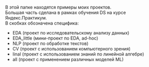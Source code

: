 В этой папке находятся примеры моих проектов.\
Большая часть сделана в рамках обучения DS на курсе Яндекс.Практикум.\
В скобках обозначена специфика:
- EDA (проект по исследовательскому анализу данных)
- EDA_little (мини-проект по EDA, ad-hoc)
- NLP (проект по обработке текстов)
- CV (проект с использованием компьютерного зрения)
- linal (проект с использованием знаний по линейной алгебре)
- all (проект с применением различных моделей ML)
